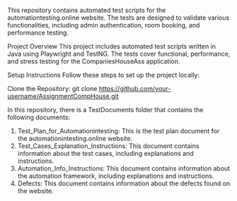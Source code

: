 This repository contains automated test scripts for the automationtesting.online website. 
The tests are designed to validate various functionalities, including admin authentication, room booking, and performance testing.

Project Overview
This project includes automated test scripts written in Java using Playwright  and TestNG. 
The tests cover functional, performance, and stress testing for the CompaniesHouseAss application.

Setup Instructions
Follow these steps to set up the project locally:

Clone the Repository:
git clone https://github.com/your-username/AssignmentCompHouse.git

In this repository, there is a TestDocuments folder that contains the following documents:

1) Test_Plan_for_Automationintesting: This is the test plan document for the automationintesting.online website.
2) Test_Cases_Explanation_Instructions: This document contains information about the test cases, including explanations and instructions.
3) Automation_Info_Instructions: This document contains information about the automation framework, including explanations and instructions.
4) Defects: This document contains information about the defects found on the website.
